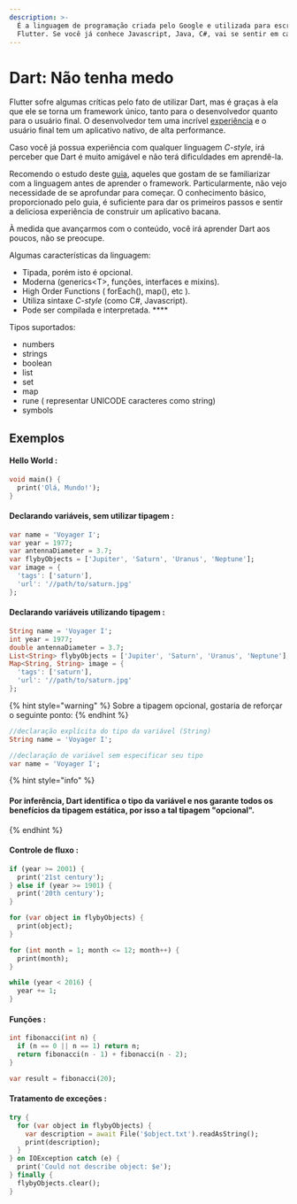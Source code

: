 ```yaml
---
description: >-
  É a linguagem de programação criada pelo Google e utilizada para escrever o
  Flutter. Se você já conhece Javascript, Java, C#, vai se sentir em casa.
---
```


# Dart: Não tenha medo

Flutter sofre algumas críticas pelo fato de utilizar Dart, mas é graças à ela que ele se torna um framework único, tanto para o desenvolvedor quanto para o usuário final. O desenvolvedor tem uma incrível [experiência](developer-experience.md) e o usuário final tem um aplicativo nativo, de alta performance.

Caso você já possua experiência com qualquer linguagem _C-style_, irá perceber que Dart é muito amigável e não terá dificuldades em aprendê-la.

Recomendo o estudo deste [guia](https://dart.dev/guides/language/language-tour), aqueles que gostam de se familiarizar com a linguagem antes de aprender o framework. Particularmente, não vejo necessidade de se aprofundar para começar. O conhecimento básico, proporcionado pelo guia, é suficiente para dar os primeiros passos e sentir a deliciosa experiência de construir um aplicativo bacana.

À medida que avançarmos com o conteúdo, você irá aprender Dart aos poucos, não se preocupe.

Algumas características da linguagem:

* Tipada, porém isto é opcional.
* Moderna \(generics&lt;T&gt;, funções, interfaces e mixins\).
* High Order Functions \( forEach\(\), map\(\), etc \).
* Utiliza sintaxe _C-style_ \(como C\#, Javascript\).
* Pode ser compilada e interpretada. ****

Tipos suportados:

* numbers
* strings
* boolean
* list
* set
* map
* rune \( representar UNICODE caracteres como string\)
* symbols

## Exemplos

#### Hello World :

```dart
void main() {
  print('Olá, Mundo!');
}
```

#### Declarando variáveis, sem utilizar tipagem :

```dart
var name = 'Voyager I';
var year = 1977;
var antennaDiameter = 3.7;
var flybyObjects = ['Jupiter', 'Saturn', 'Uranus', 'Neptune'];
var image = {
  'tags': ['saturn'],
  'url': '//path/to/saturn.jpg'
};
```

#### Declarando variáveis utilizando tipagem :

```dart
String name = 'Voyager I';
int year = 1977;
double antennaDiameter = 3.7;
List<String> flybyObjects = ['Jupiter', 'Saturn', 'Uranus', 'Neptune'];
Map<String, String> image = {
  'tags': ['saturn'],
  'url': '//path/to/saturn.jpg'
};
```

{% hint style="warning" %}
Sobre a tipagem opcional, gostaria de reforçar o seguinte ponto:
{% endhint %}

```dart
//declaração explícita do tipo da variável (String)
String name = 'Voyager I';

//declaração de variável sem especificar seu tipo
var name = 'Voyager I';
```

{% hint style="info" %}
#### Por inferência, Dart identifica o tipo da variável e nos garante todos os benefícios da tipagem estática, por isso a tal tipagem "opcional".
{% endhint %}

#### Controle de fluxo :

```dart
if (year >= 2001) {
  print('21st century');
} else if (year >= 1901) {
  print('20th century');
}

for (var object in flybyObjects) {
  print(object);
}

for (int month = 1; month <= 12; month++) {
  print(month);
}

while (year < 2016) {
  year += 1;
}
```

#### Funções :

```dart
int fibonacci(int n) {
  if (n == 0 || n == 1) return n;
  return fibonacci(n - 1) + fibonacci(n - 2);
}

var result = fibonacci(20);
```

#### Tratamento de exceções :

```dart
try {
  for (var object in flybyObjects) {
    var description = await File('$object.txt').readAsString();
    print(description);
  }
} on IOException catch (e) {
  print('Could not describe object: $e');
} finally {
  flybyObjects.clear();
}
```

